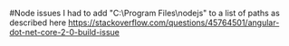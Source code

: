 

#Node issues
I had to add "C:\Program Files\nodejs" to a list of paths as described here https://stackoverflow.com/questions/45764501/angular-dot-net-core-2-0-build-issue